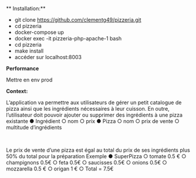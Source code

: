 ** Installation:**

- git clone https://github.com/clementg49/pizzeria.git
- cd pizzeria
- docker-compose up
- docker exec -it pizzeria-php-apache-1 bash
- cd pizzeria
- make install
- accéder sur localhost:8003


**Performance**

Mettre en env prod

**Context:**

L’application va permettre aux utilisateurs de gérer un petit catalogue de pizza ainsi que les
ingrédients nécessaires à leur cuisson. En outre, l’utilisateur doit pouvoir ajouter ou
supprimer des ingrédients à une pizza existante
● Ingrédient
○ nom
○ prix
● Pizza
○ nom
○ prix de vente
○ multitude d’ingrédients

 

Le prix de vente d’une pizza est égal au total du prix de ses ingrédients plus 50% du total
pour la préparation
Exemple
● SuperPizza
○ tomate 0.5 €
○ champignons 0.5€
○ feta 0.5€
○ saucisses 0.5€
○ onions 0.5€
○ mozzarella 0.5 €
○ origan 1 €
○ Total = 7.5€
